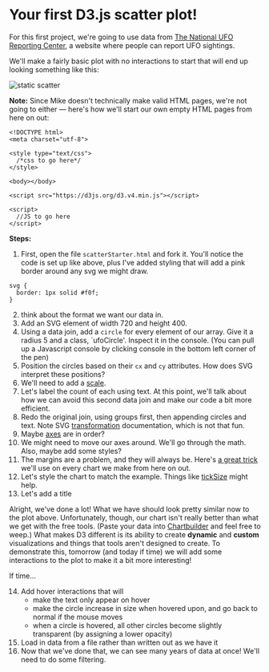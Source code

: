 # Your first D3.js scatter plot!

For this first project, we're going to use data from [The National UFO Reporting Center](http://www.nuforc.org/), a website where people can report UFO sightings.

We'll make a fairly basic plot with no interactions to start that will end up looking something like this:

![static scatter](imgs/staticScatter.png)

**Note:** Since Mike doesn't technically make valid HTML pages, we're not going to either — here's how we'll start our own empty HTML pages from here on out:

  ```
  <!DOCTYPE html>
  <meta charset="utf-8">

  <style type="text/css">
    /*css to go here*/
  </style>

  <body></body>

 <script src="https://d3js.org/d3.v4.min.js"></script>
 
  <script>
    //JS to go here
  </script>

  ```
  
  **Steps:**
  
1. First, open the file `scatterStarter.html` and fork it. You'll notice the code is set up like above, plus I've added styling that will add a pink border around any svg we might draw.

  ```
  svg {
    border: 1px solid #f0f;
  }
  ```
  
2. think about the format we want our data in.
3. Add an SVG element of width 720 and height 400.
4. Using a data join, add a `circle` for every element of our array. Give it a radius 5 and a class, `ufoCircle'. Inspect it in the console. (You can pull up a Javascript console by clicking console in the bottom left corner of the pen)
 5. Position the circles based on their `cx` and `cy` attributes. How does SVG interpret these positions?
 6. We'll need to add a [scale](https://github.com/d3/d3-scale/blob/master/README.md).
 7. Let's label the count of each using text. At this point, we'll talk about how we can avoid this second data join and make our code a bit more efficient.
 8. Redo the original join, using groups first, then appending circles and text. Note SVG [transformation](http://www.w3.org/TR/SVG/coords.html) documentation, which is not that fun. 
 9. Maybe [axes](https://github.com/d3/d3-axis/blob/master/README.md) are in order?  
 10. We might need to move our axes around. We'll go through the math. Also, maybe add some styles?
 11. The margins are a problem, and they will always be. Here's [a great trick](https://bl.ocks.org/mbostock/3019563) we'll use on every chart we make from here on out.
 12. Let's style the chart to match the example. Things like [tickSize](https://github.com/d3/d3-axis/blob/master/README.md#axis_tickSize) might help.
 13. Let's add a title
 
Alright, we've done a lot! What we have should look pretty similar now to the plot above. Unfortunately, though, our chart isn't really better than what we get with the free tools. (Paste your data into [Chartbuilder](http://quartz.github.io/Chartbuilder/) and feel free to weep.) What makes D3 different is its ability to create **dynamic** and **custom** visualizations and things that tools aren't designed to create. To demonstrate this, tomorrow (and today if time) we will add some interactions to the plot to make it a bit more interesting!
 
 If time...
 
 14. Add hover interactions that will
     - make the text only appear on hover
     - make the circle increase in size when hovered upon, and go back to normal if the mouse moves
     - when a circle is hovered, all other circles become slightly transparent (by assigning a lower opacity)
 15. Load in data from a file rather than written out as we have it
 16. Now that we've done that, we can see many years of data at once! We'll need to do some filtering.
 
 
